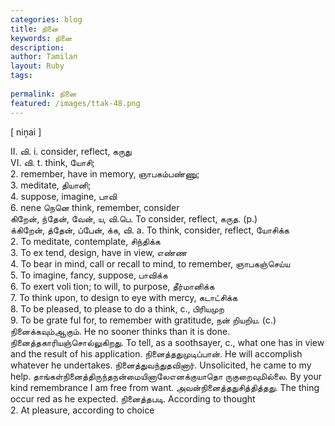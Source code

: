 ```yaml
---
categories: blog
title: நினை
keywords: நினை
description: 
author: Tamilan
layout: Ruby
tags: 
 
permalink: நினை
featured: /images/ttak-48.png
---
```

  
[ niṉai ]  
  
II. வி. i. consider, reflect, கருது  
VI. வி. t. think, யோசி;  
2. remember, have in memory, ஞாபகம்பண்ணு;  
3. meditate, தியானி;  
4. suppose, imagine, பாவி  
6. nene நெனெ think, remember, consider  
கிறேன், ந்தேன், வேன், ய, வி.பெ. To consider, reflect, கருத. (p.)  
க்கிறேன், த்தேன், ப்பேன், க்க, வி. a. To think, consider, reflect, யோசிக்க  
2. To meditate, contemplate, சிந்திக்க  
3. To ex tend, design, have in view, எண்ண  
4. To bear in mind, call or recall to mind, to remember, ஞாபகஞ்செய்ய  
5. To imagine, fancy, suppose, பாவிக்க  
6. To exert voli tion; to will, to purpose, தீர்மானிக்க  
7. To think upon, to design to eye with mercy, கடாட்சிக்க  
8. To be pleased, to please to do a think, c., பிரியமுற  
9. To be grate ful for, to remember with gratitude, நன் றியறிய. (c.) நினைக்கவும்ஆகும். He no sooner thinks than it is done. நினைத்தகாரியஞ்சொல்லுகிறது. To tell, as a soothsayer, c., what one has in view and the result of his application. நினைத்ததுமுடிப்பான். He will accomplish whatever he undertakes. நினைத்துவந்துதவினார். Unsolicited, he came to my help. தாங்கள்நினைத்திருந்தநன்மையினாலேஎனக்குயாதொ ருகுறைவுமில்லை. By your kind remembrance I am free from want. அவன்நினைத்ததுசித்தித்தது. The thing occur red as he expected. நினைத்தபடி. According to thought  
2. At pleasure, according to choice